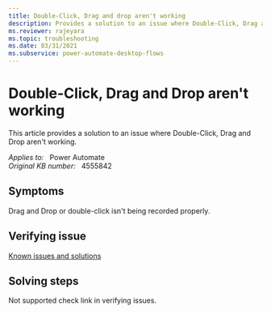 ```yaml
---
title: Double-Click, Drag and drop aren't working
description: Provides a solution to an issue where Double-Click, Drag and Drop aren't working.
ms.reviewer: rajeyara
ms.topic: troubleshooting
ms.date: 03/31/2021
ms.subservice: power-automate-desktop-flows
---
```

# Double-Click, Drag and Drop aren't working

This article provides a solution to an issue where Double-Click, Drag and Drop aren't working.

_Applies to:_ &nbsp; Power Automate  
_Original KB number:_ &nbsp; 4555842

## Symptoms

Drag and Drop or double-click isn't being recorded properly.

## Verifying issue

[Known issues and solutions](/power-automate/desktop-flows/create-desktop#known-issues-and-solutions)

## Solving steps

Not supported check link in verifying issues.
